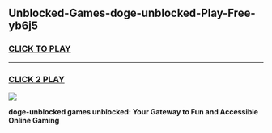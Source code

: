 
## Unblocked-Games-doge-unblocked-Play-Free-yb6j5
<h3>
<a href="https://premium76.site?title=doge-unblocked&ref=19M">CLICK TO PLAY</a></h3>
<hr>

<h3>
<a href="https://premium76.site?title=doge-unblocked&ref=19M">CLICK 2 PLAY</a>
  
</h3>

<a href="https://premium76.site?title=doge-unblocked&ref=19M"><img src="https://clearcache.store/games.png"></a>


**doge-unblocked games unblocked: Your Gateway to Fun and Accessible Online Gaming**
